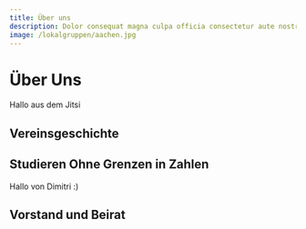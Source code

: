 ```yaml
---
title: Über uns
description: Dolor consequat magna culpa officia consectetur aute nostrud excepteur in sunt sint aliqua pariatur. Irure voluptate veniam sit aliquip dolor incididunt aute Lorem quis ullamco occaecat nulla laborum id. Culpa elit Lorem cillum occaecat exercitation aliqua aliqua enim commodo velit mollit quis velit irure. Dolor Lorem exercitation nisi nisi nisi dolore esse ut aliquip duis. Dolor
image: /lokalgruppen/aachen.jpg
---
```


# Über Uns

Hallo aus dem Jitsi

## Vereinsgeschichte

<timeline timeline-config="about_us/timeline"></timeline>

## Studieren Ohne Grenzen in Zahlen

Hallo von Dimitri :) 

## Vorstand und Beirat
